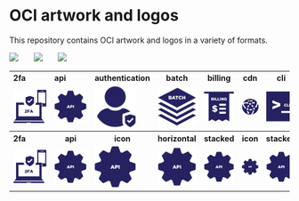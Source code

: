 # OCI artwork and logos

This repository contains OCI artwork and logos in a variety of formats.

<img src="/oci/horizontal/color/oci-horizontal-color.png" width="250">      &nbsp;  &nbsp;  &nbsp; <img src="/oci/stacked/color/oci-stacked-color.png" width="65">   &nbsp;  &nbsp;  &nbsp; <img src="/oci/icon/color/oci-icon-color.png" width="80">



<table>
 	<tr>
	<th>2fa&nbsp;&nbsp;&nbsp;&nbsp;&nbsp;&nbsp;&nbsp;&nbsp;&nbsp;&nbsp;</th>
        <th>api&nbsp;&nbsp;&nbsp;&nbsp;&nbsp;&nbsp;&nbsp;&nbsp;&nbsp;&nbsp;</th>
        <th>authentication</th>
        <th>batch</th>
        <th>billing</th>
        <th>cdn</th>
  	<th>cli</th>
        <th>cloud</th>
	<th>cloud</th>
        <th>configservice</th>
    </tr>
    <tr>
        <td><img src="icons/oci_icon_2fa.svg" width="75"></td>
        <td><img src="icons/oci_icon_api.svg" width="75"></td>
        <td><img src="icons/oci_icon_authentication.svg" width="75"></td>
        <td><img src="icons/oci_icon_batch.svg" width="75"></td>
        <td><img src="icons/oci_icon_billing.svg" width="75"></td>
        <td><img src="icons/oci_icon_cdn.svg" width="75"></td>
        <td><img src="icons/oci_icon_cli.svg" width="75"></td>
        <td><img src="icons/oci_icon_cloud.svg" width="75"></td>
 	<td><img src="icons/oci_icon_cloud.svg" width="75"></td>
        <td><img src="icons/oci_icon_configservice.svg" width="75"></td>
    </tr>
       <tr>
        <th>2fa&nbsp;&nbsp;&nbsp;&nbsp;&nbsp;&nbsp;&nbsp;&nbsp;&nbsp;&nbsp;</th>
        <th>api</th>
        <th>icon</th>
        <th>horizontal</th>
        <th>stacked</th>
        <th>icon</th>
  	<th>stacked</th>
        <th>icon</th>
	<th>stacked</th>
        <th>icon</th>
    </tr>
    <tr>
        <td><img src="icons/oci_icon_2fa.svg" width="75"></td>
        <td><img src="icons/oci_icon_api.svg" width="75"></td>
        <td><img src="icons/oci_icon_api.svg" width="75"></td>
        <td><img src="icons/oci_icon_api.svg" width="75"></td>
        <td><img src="icons/oci_icon_api.svg" width="75"></td>
        <td><img src="icons/oci_icon_api.svg" width="75"></td>
        <td><img src="icons/oci_icon_api.svg" width="75"></td>
        <td><img src="icons/oci_icon_api.svg" width="75"></td>
 	<td><img src="icons/oci_icon_api.svg" width="75"></td>
        <td><img src="icons/oci_icon_api.svg" width="75"></td>
    </tr>



</table>
